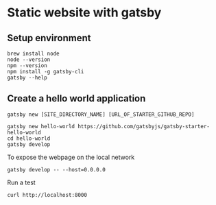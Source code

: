 # Static website with gatsby

## Setup environment

```
brew install node
node --version
npm --version
npm install -g gatsby-cli
gatsby --help
```

## Create a hello world application

```
gatsby new [SITE_DIRECTORY_NAME] [URL_OF_STARTER_GITHUB_REPO]
```

```
gatsby new hello-world https://github.com/gatsbyjs/gatsby-starter-hello-world
cd hello-world
gatsby develop
```

To expose the webpage on the local network
```
gatsby develop -- --host=0.0.0.0
```

Run a test
```
curl http://localhost:8000
```
